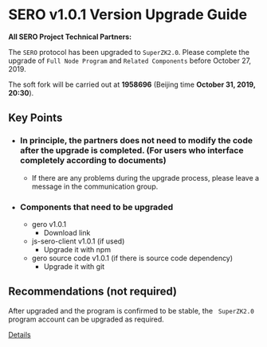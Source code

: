 # SERO v1.0.1 Version Upgrade Guide

**All SERO Project Technical Partners:**

The `SERO` protocol has been upgraded to `SuperZK2.0`. Please complete the upgrade of `Full Node Program` and `Related Components` before October 27, 2019.

The soft fork will be carried out at **1958696** (Beijing time **October 31, 2019, 20:30**).

## Key Points

* ### In principle, the partners does not need to modify the code after the upgrade is completed.  (For users who interface completely according to documents)

  * If there are any problems during the upgrade process, please leave a message in the communication group.

* ### Components that need to be upgraded

  * gero v1.0.1
    * Download link
  * js-sero-client v1.0.1 (if used)
    * Upgrade it with npm
  * gero source code v1.0.1 (if there is source code dependency)
    * Upgrade it with git

## Recommendations (not required)

After upgraded and the program is confirmed to be stable, the ` SuperZK2.0` program account can be upgraded as required.

   [Details](?file=News/Report/20191020-sip5-superzk20-account-update)